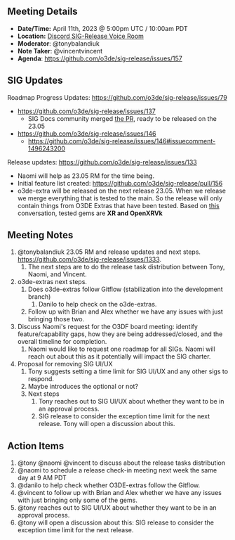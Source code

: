 ## Meeting Details

- **Date/Time:** April 11th, 2023 @ 5:00pm UTC / 10:00am PDT
- **Location:** [Discord SIG-Release Voice Room](https://discord.gg/Z2bzwCRJEz)
- **Moderator**: @tonybalandiuk
- **Note Taker**: @vincentvincent
- **Agenda**: https://github.com/o3de/sig-release/issues/157

## SIG Updates
Roadmap Progress Updates: https://github.com/o3de/sig-release/issues/79
- https://github.com/o3de/sig-release/issues/137
  - SIG Docs community merged [the PR](https://github.com/o3de/o3de.org/pull/2322), ready to be released on the 23.05
- https://github.com/o3de/sig-release/issues/146
   - https://github.com/o3de/sig-release/issues/146#issuecomment-1496243200

Release updates: https://github.com/o3de/sig-release/issues/133
- Naomi will help as 23.05 RM for the time being.
- Initial feature list created: https://github.com/o3de/sig-release/pull/156
- o3de-extra will be released on the next release 23.05. When we release we merge everything that is tested to the main. So the release will only contain things from O3DE Extras that have been tested. Based on [this](https://discord.com/channels/805939474655346758/816043864858951710/1095094445713653810) conversation, tested gems are **XR and OpenXRVk**

## Meeting Notes
1. @tonybalandiuk 23.05 RM and release updates and next steps. https://github.com/o3de/sig-release/issues/1333.
	1. The next steps are to do the release task distribution between Tony, Naomi, and Vincent.
2. o3de-extras next steps.
	1. Does o3de-extras follow Gitflow (stabilization into the development branch)
		1. Danilo to help check on the o3de-extras.
	2. Follow up with Brian and Alex whether we have any issues with just bringing those two.
3. Discuss Naomi's request for the O3DF board meeting: identify feature/capability gaps, how they are being addressed/closed, and the overall timeline for completion. 
	1. Naomi would like to request one roadmap for all SIGs. Naomi will reach out about this as it potentially will impact the SIG charter.
4. Proposal for removing SIG UI/UX
	1. Tony suggests setting a time limit for SIG UI/UX and any other sigs to respond.
	2. Maybe introduces the optional or not?
	3. Next steps
		1. Tony reaches out to SIG UI/UX about whether they want to be in an approval process.
		2. SIG release to consider the exception time limit for the next release. Tony will open a discussion about this.

## Action Items
1. @tony @naomi @vincent to discuss about the release tasks distribution
2. @naomi to schedule a release check-in meeting next week the same day at 9 AM PDT
3. @danilo to help check whether O3DE-extras follow the Gitflow.
4. @vincent to follow up with Brian and Alex whether we have any issues with just bringing only some of the gems.
5. @tony reaches out to SIG UI/UX about whether they want to be in an approval process.
6. @tony will open a discussion about this: SIG release to consider the exception time limit for the next release. 
